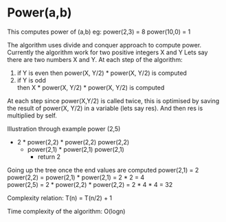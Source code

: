 # Power(a,b)

This computes power of (a,b)
eg: power(2,3) = 8
power(10,0) = 1

The algorithm uses divide and conquer approach to compute power.
Currently the algorithm work for two positive integers X and Y
Lets say there are two numbers X and Y.
At each step of the algorithm:
  1. if Y is even
      then power(X, Y/2) * power(X, Y/2) is computed
  2. if Y is odd  
      then X * power(X, Y/2) * power(X, Y/2) is computed

At each step since power(X,Y/2) is called twice, this is optimised by saving the result of power(X, Y/2) in a variable (lets say res).
And then res is multiplied by self.

Illustration through example
power (2,5)
  - 2 * power(2,2) * power(2,2)
  power(2,2)
    - power(2,1) * power(2,1)
    power(2,1)
      - return 2

Going up the tree once the end values are computed
    power(2,1) = 2
  power(2,2) = power(2,1) * power(2,1) = 2 * 2 = 4  
power(2,5) = 2 * power(2,2) * power(2,2) = 2 * 4 * 4 = 32


Complexity relation: T(n) = T(n/2) + 1

Time complexity of the algorithm: O(logn)

